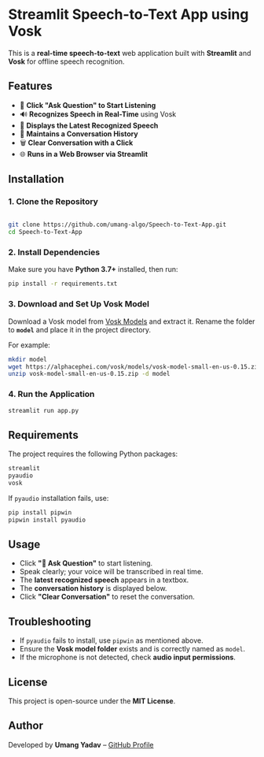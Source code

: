 # Streamlit Speech-to-Text App using Vosk

This is a **real-time speech-to-text** web application built with **Streamlit** and **Vosk** for offline speech recognition.

## Features
- 🎤 **Click "Ask Question" to Start Listening**
- 🔊 **Recognizes Speech in Real-Time** using Vosk
- 📜 **Displays the Latest Recognized Speech**
- 📂 **Maintains a Conversation History**
- 🗑 **Clear Conversation with a Click**
- 🌐 **Runs in a Web Browser via Streamlit**

## Installation
### 1. Clone the Repository
```bash

git clone https://github.com/umang-algo/Speech-to-Text-App.git
cd Speech-to-Text-App
```

### 2. Install Dependencies
Make sure you have **Python 3.7+** installed, then run:
```bash
pip install -r requirements.txt
```

### 3. Download and Set Up Vosk Model
Download a Vosk model from [Vosk Models](https://alphacephei.com/vosk/models) and extract it. Rename the folder to **`model`** and place it in the project directory.

For example:
```bash
mkdir model
wget https://alphacephei.com/vosk/models/vosk-model-small-en-us-0.15.zip
unzip vosk-model-small-en-us-0.15.zip -d model
```

### 4. Run the Application
```bash
streamlit run app.py
```

## Requirements
The project requires the following Python packages:
```txt
streamlit
pyaudio
vosk
```
If `pyaudio` installation fails, use:
```bash
pip install pipwin
pipwin install pyaudio
```

## Usage
- Click **"🎤 Ask Question"** to start listening.
- Speak clearly; your voice will be transcribed in real time.
- The **latest recognized speech** appears in a textbox.
- The **conversation history** is displayed below.
- Click **"Clear Conversation"** to reset the conversation.

## Troubleshooting
- If `pyaudio` fails to install, use `pipwin` as mentioned above.
- Ensure the **Vosk model folder** exists and is correctly named as `model`.
- If the microphone is not detected, check **audio input permissions**.

## License
This project is open-source under the **MIT License**.

## Author
Developed by **Umang Yadav** – [GitHub Profile](https://github.com/umang-algo/)

